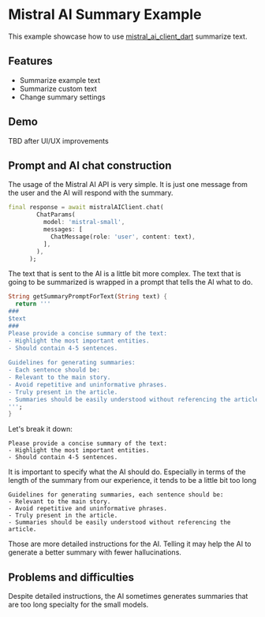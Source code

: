 # Mistral AI Summary Example

This example showcase how to use [mistral_ai_client_dart](https://pub.dev/packages/mistralai_client_dart) summarize text.

## Features

- Summarize example text
- Summarize custom text
- Change summary settings

## Demo

TBD after UI/UX improvements

## Prompt and AI chat construction

The usage of the Mistral AI API is very simple. It is just one message from the user and the AI will respond with the summary.

```dart
final response = await mistralAIClient.chat(
        ChatParams(
          model: 'mistral-small',
          messages: [
            ChatMessage(role: 'user', content: text),
          ],
        ),
      );
```

The text that is sent to the AI is a little bit more complex. The text that is going to be summarized is wrapped in a prompt that tells the AI what to do.

```dart
String getSummaryPromptForText(String text) {
  return '''
###
$text
###
Please provide a concise summary of the text:
- Highlight the most important entities.
- Should contain 4-5 sentences.
      
Guidelines for generating summaries:
- Each sentence should be:
- Relevant to the main story.
- Avoid repetitive and uninformative phrases.
- Truly present in the article.
- Summaries should be easily understood without referencing the article.
''';
}
```

Let's break it down:

```text
Please provide a concise summary of the text:
- Highlight the most important entities.
- Should contain 4-5 sentences.      
```

It is important to specify what the AI should do. Especially in terms of the length of the summary from our experience, it tends to be a little bit too long

```text
Guidelines for generating summaries, each sentence should be:
- Relevant to the main story.
- Avoid repetitive and uninformative phrases.
- Truly present in the article.
- Summaries should be easily understood without referencing the article.
```

Those are more detailed instructions for the AI. Telling it may help the AI to generate a better summary with fewer hallucinations.

## Problems and difficulties

Despite detailed instructions, the AI sometimes generates summaries that are too long specialty for the small models.
